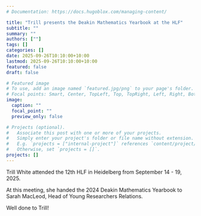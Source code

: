 ```yaml
---
# Documentation: https://docs.hugoblox.com/managing-content/

title: "Trill presents the Deakin Mathematics Yearbook at the HLF"
subtitle: ""
summary: ""
authors: [""]
tags: []
categories: []
date: 2025-09-26T10:10:00+10:00
lastmod: 2025-09-26T10:10:00+10:00
featured: false
draft: false

# Featured image
# To use, add an image named `featured.jpg/png` to your page's folder.
# Focal points: Smart, Center, TopLeft, Top, TopRight, Left, Right, BottomLeft, Bottom, BottomRight.
image:
  caption: ""
  focal_point: ""
  preview_only: false

# Projects (optional).
#   Associate this post with one or more of your projects.
#   Simply enter your project's folder or file name without extension.
#   E.g. `projects = ["internal-project"]` references `content/project/deep-learning/index.md`.
#   Otherwise, set `projects = []`.
projects: []
---
```



Trill White attended the 12th HLF in Heidelberg from September 14 - 19, 2025.

At this meeting, she handed the 2024 Deakin Mathematics Yearbook to Sarah MacLeod, Head of Young Researchers Relations.

Well done to Trill!
